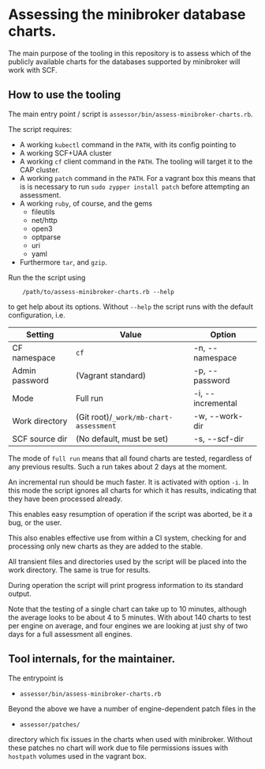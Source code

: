 # Assessing the minibroker database charts.

The main purpose of the tooling in this repository is to assess which
of the publicly available charts for the databases supported by
minibroker will work with SCF.

## How to use the tooling

The main entry point / script is `assessor/bin/assess-minibroker-charts.rb`.

The script requires:

  - A working `kubectl` command in the `PATH`, with its config
    pointing to
  - A working SCF+UAA cluster
  - A working `cf` client command in the `PATH`. The tooling will
    target it to the CAP cluster.
  - A working `patch` command in the `PATH`. For a vagrant box this
    means that is is necessary to run `sudo zypper install patch`
    before attempting an assessment.
  - A working `ruby`, of course, and the gems
      - fileutils
      - net/http
      - open3
      - optparse
      - uri
      - yaml
  - Furthermore `tar`, and `gzip`.      

Run the the script using

```
    /path/to/assess-minibroker-charts.rb --help
```

to get help about its options. Without `--help` the script runs with
the default configuration, i.e.

|Setting	|Value			|Option			|
|---		|---			|---			|
|CF namespace	|`cf`			|-n, --namespace	|
|Admin password	|(Vagrant standard)	|-p, --password		|
|Mode		|Full run		|-i, --incremental	|
|Work directory	|(Git root)/`_work/mb-chart-assessment`	|-w, --work-dir		|
|SCF source dir	|(No default, must be set)		|-s, --scf-dir		|

The mode of `full run` means that all found charts are tested,
regardless of any previous results. Such a run takes about 2 days at
the moment.

An incremental run should be much faster. It is activated with option
`-i`. In this mode the script ignores all charts for which it has
results, indicating that they have been processed already.

This enables easy resumption of operation if the script was aborted,
be it a bug, or the user.

This also enables effective use from within a CI system, checking for
and processing only new charts as they are added to the stable.

All transient files and directories used by the script will be placed
into the work directory. The same is true for results.

During operation the script will print progress information to its
standard output.

Note that the testing of a single chart can take up to 10 minutes,
although the average looks to be about 4 to 5 minutes. With about 140
charts to test per engine on average, and four engines we are looking
at just shy of two days for a full assessment all engines.

## Tool internals, for the maintainer.

The entrypoint is

  - `assessor/bin/assess-minibroker-charts.rb`

Beyond the above we have a number of engine-dependent patch files in
the

  - `assessor/patches/`

directory which fix issues in the charts when used with minibroker.
Without these patches no chart will work due to file permissions
issues with `hostpath` volumes used in the vagrant box.
